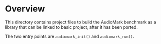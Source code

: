 # Overview

This directory contains project files to build the AudioMark benchmark as a
library that can be linked to basic project, after it has been ported.

The two entry points are `audiomark_init()` and `audiomark_run()`.
